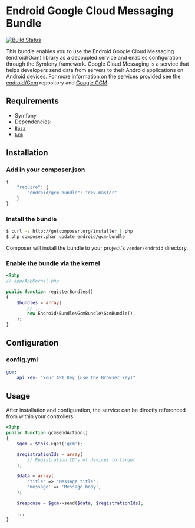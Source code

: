 Endroid Google Cloud Messaging Bundle
=====================================

[![Build Status](https://secure.travis-ci.org/endroid/GcmBundle.png)](http://travis-ci.org/endroid/GcmBundle)

This bundle enables you to use the Endroid Google Cloud Messaging (endroid/Gcm) library as a decoupled service and
enables configuration through the Symfony framework. Google Cloud Messaging is a service that helps developers send
data from servers to their Android applications on Android devices. For more information on the services provided see
the [endroid/Gcm](https://github.com/endroid/Gcm) repository and [Google GCM](http://developer.android.com/guide/google/gcm/index.html).

## Requirements

* Symfony
* Dependencies:
 * [`Buzz`](https://github.com/kriswallsmith/Buzz)
 * [`Gcm`](https://github.com/endroid/Gcm)

## Installation

### Add in your composer.json

```js
{
    "require": {
        "endroid/gcm-bundle": "dev-master"
    }
}
```

### Install the bundle

``` bash
$ curl -s http://getcomposer.org/installer | php
$ php composer.phar update endroid/gcm-bundle
```

Composer will install the bundle to your project's `vendor/endroid` directory.

### Enable the bundle via the kernel

``` php
<?php
// app/AppKernel.php

public function registerBundles()
{
    $bundles = array(
        // ...
        new Endroid\Bundle\GcmBundle\GcmBundle(),
    );
}
```

## Configuration

### config.yml

```yaml
gcm:
    api_key: "Your API Key (use the Browser key)"
```

## Usage

After installation and configuration, the service can be directly referenced from within your controllers.

```php
<?php
public function gcmSendAction()
{
    $gcm = $this->get('gcm');

    $registrationIds = array(
        // Registration ID's of devices to target
    );

    $data = array(
        'title' => 'Message title',
        'message' => 'Message body',
    );

    $response = $gcm->send($data, $registrationIds);

    ...
}
```